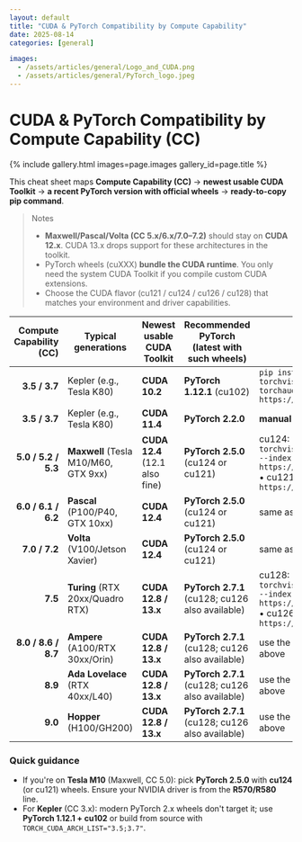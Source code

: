 ```yaml
---
layout: default
title: "CUDA & PyTorch Compatibility by Compute Capability"
date: 2025-08-14
categories: [general]

images:
  - /assets/articles/general/Logo_and_CUDA.png
  - /assets/articles/general/PyTorch_logo.jpeg
---
```


# CUDA & PyTorch Compatibility by Compute Capability (CC)

{% include gallery.html images=page.images gallery_id=page.title %}

This cheat sheet maps **Compute Capability (CC)** → **newest usable CUDA Toolkit** → **a recent PyTorch version with official wheels** → **ready-to-copy pip command**.

> Notes
> - **Maxwell/Pascal/Volta (CC 5.x/6.x/7.0–7.2)** should stay on **CUDA 12.x**. CUDA 13.x drops support for these architectures in the toolkit.
> - PyTorch wheels (cuXXX) **bundle the CUDA runtime**. You only need the system CUDA Toolkit if you compile custom CUDA extensions.
> - Choose the CUDA flavor (cu121 / cu124 / cu126 / cu128) that matches your environment and driver capabilities.

| Compute Capability (CC) | Typical generations | Newest usable CUDA Toolkit | Recommended PyTorch (latest with such wheels) | Example pip command |
|---:|---|---|---|---|
| **3.5 / 3.7** | Kepler (e.g., Tesla K80) | **CUDA 10.2** | **PyTorch 1.12.1** (cu102) | `pip install torch==1.12.1+cu102 torchvision==0.13.1+cu102 torchaudio==0.12.1 --extra-index-url https://download.pytorch.org/whl/cu102` |
| **3.5 / 3.7** | Kepler (e.g., Tesla K80) | **CUDA 11.4** | **PyTorch 2.2.0** | **manual build** |
| **5.0 / 5.2 / 5.3** | **Maxwell** (Tesla M10/M60, GTX 9xx) | **CUDA 12.4** (12.1 also fine) | **PyTorch 2.5.0** (cu124 or cu121) | cu124: `pip install torch==2.5.0 torchvision==0.20.0 torchaudio==2.5.0 --index-url https://download.pytorch.org/whl/cu124`  •  cu121: `... --index-url https://download.pytorch.org/whl/cu121` |
| **6.0 / 6.1 / 6.2** | **Pascal** (P100/P40, GTX 10xx) | **CUDA 12.4** | **PyTorch 2.5.0** (cu124 or cu121) | same as above (cu124/cu121) |
| **7.0 / 7.2** | **Volta** (V100/Jetson Xavier) | **CUDA 12.4** | **PyTorch 2.5.0** (cu124 or cu121) | same as above (cu124/cu121) |
| **7.5** | **Turing** (RTX 20xx/Quadro RTX) | **CUDA 12.8 / 13.x** | **PyTorch 2.7.1** (cu128; cu126 also available) | cu128: `pip install torch==2.7.1 torchvision==0.22.1 torchaudio==2.7.1 --index-url https://download.pytorch.org/whl/cu128`  •  cu126: `... --index-url https://download.pytorch.org/whl/cu126` |
| **8.0 / 8.6 / 8.7** | **Ampere** (A100/RTX 30xx/Orin) | **CUDA 12.8 / 13.x** | **PyTorch 2.7.1** (cu128; cu126 also available) | use the 2.7.1 cu128/cu126 commands above |
| **8.9** | **Ada Lovelace** (RTX 40xx/L40) | **CUDA 12.8 / 13.x** | **PyTorch 2.7.1** (cu128; cu126 also available) | use the 2.7.1 cu128/cu126 commands above |
| **9.0** | **Hopper** (H100/GH200) | **CUDA 12.8 / 13.x** | **PyTorch 2.7.1** (cu128; cu126 also available) | use the 2.7.1 cu128/cu126 commands above |

### Quick guidance
- If you're on **Tesla M10** (Maxwell, CC 5.0): pick **PyTorch 2.5.0** with **cu124** (or cu121) wheels. Ensure your NVIDIA driver is from the **R570/R580** line.
- For **Kepler** (CC 3.x): modern PyTorch 2.x wheels don't target it; use **PyTorch 1.12.1 + cu102** or build from source with `TORCH_CUDA_ARCH_LIST="3.5;3.7"`.

